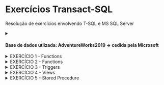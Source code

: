 # Exercícios Transact-SQL
Resolução de exercícios envolvendo T-SQL e MS SQL Server
<details>
<summary>
  <h4>Base de dados utlizada: AdventureWorks2019 -> cedida pela Microsoft</h4>
</summary>

> Link: https://learn.microsoft.com/en-us/sql/samples/adventureworks-install-configure?view=sql-server-ver16&tabs=ssms

</details>
<details>
  <summary>EXERCÍCIO 1 - Functions</summary>
  
> 1. Criar a função udf_MesCorrente que recebe um parâmetros com uma data e devolve o nome do mês
relativo a data informada (janeiro, fevereiro, março, etc). Se a data informada for nula deve considerar
a data atual, senão usar a data informada.
> 2. Criar a função udf_Fatorial que deverá calcular o fatorial de um número informado como parâmetro
retornando o resultado da operação.
</details>

<details>
  <summary>EXERCÍCIO 2 - Functions</summary>

> 1. Criar a função udf_FormatarNome que recebe como parâmetro: a chave de identificação da pessoa e
o tipo de formatação que deve ser aplicada. Retorna o texto do nome conforme formatação desejada.
>> Padrão de formatação:
<br/> C: Completo → Primeiro nome Nome do meio e Último nome
<br/> B: Bibliografia → ÚLTIMO NOME (maiúsculo), demais nomes;
<br/> I: Inverso → Ultimo nome, demais nomes
<br/> A: Abreviado → Inicias de cada nome

#### Exemplo:
<img src="https://uploaddeimagens.com.br/images/004/433/417/original/img1.png?1681701669" />
</details>

<details>
  <summary>EXERCÍCIO 3 - Triggers</summary>
  
  Construa triggers que atendam aos requisitos a seguir descritos:
  > 1. Execute o script de preparação de banco de dados: http://www.fileconvoy.com/dfl.php?id=gbfc5de36d0a3fb8e1000490585ad563d68e317a973
  > 2. Após inserido um novo registro na tabela AulaVendas a trigger deve atualizar o estoque da tabela, ou seja, abater a
  quantidade vendida do estoque do produto.
  > 3. Quando realizado cadastro de uma venda ANTES de efetivá-la deve verificar se a quantidade indicada para a venda existe
  no estoque no produto (AulaProduto), se o estoque for suficiente para atender o pedido deve efetivar a venda caso
  contrário deve exibir uma mensagem informando a inexistência de estoque. Utilizar o comando “PRINT” para exibir a
  mensagem. Esta mensagem deve possuir as informações de: nome do produto, estoque atual e a quantidade solicitada.
  > 4. Quando for realizada uma atualização na tabela de produtos (AulaProduto) deve ser realizada a atualização do preço em
  todas as vendas cujo valor estiver inferior ao indicado para o produto.
  
</details>

<details>
  <summary>EXERCÍCIO 4 - Views</summary>
  
  Deve ser criada uma a VIEW de nome VW_COLABORADORES capaz de atender
  aos requisitos abaixo. Essa view será a única fonte de consulta de dados
  > 1. Listar todos os colaboradores da empresa com: Nome Completo, Cargo, Data de Nascimento, Estado
  Civil e Idade.
  > 2. Contabilizar a quantidade de colaboradores por cargo.
  > 3. Identificar a origem destes colaboradores através de seus endereços. Apresentar as informações de
  Endereço, Pais, Estado, Cidade.
  > 4. Contabilizar o número de colaboradores por País e Estado.
    
</details>

<details>
  <summary>EXERCÍCIO 5 - Stored Procedure</summary>
  
  > Criar a procedure usp_Margem que recebe como 2 parâmetros e valores (moeda) e calcule a
    diferença percentual entre eles.
  
</details>
